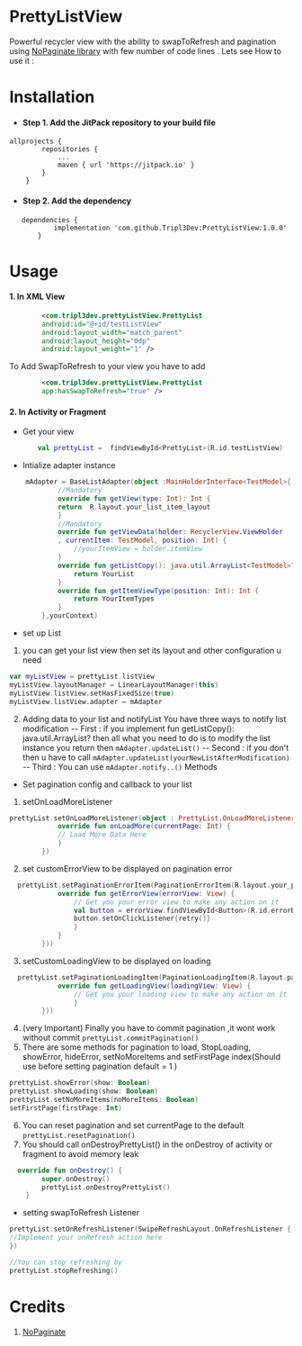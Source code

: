 # PrettyListView
 Powerful recycler view  with the ability to  swapToRefresh  and  pagination using 
 [NoPaginate library](https://github.com/NoNews/NoPaginate) with few number of code lines  .   Lets see How to use it :
 
# Installation
- #### Step 1. Add the JitPack repository to your build file 
```
allprojects {
		repositories {
			...
			maven { url 'https://jitpack.io' }
		}
	}
 ```
 
- #### Step 2. Add the dependency
 ```
 	dependencies {
	        implementation 'com.github.Tripl3Dev:PrettyListView:1.0.0'
		}
  ```
  
  
  # Usage 
 #### 1. In XML View
```xml 
        <com.tripl3dev.prettyListView.PrettyList
        android:id="@+id/testListView"
        android:layout_width="match_parent"
        android:layout_height="0dp"
        android:layout_weight="1" />
```
To Add SwapToRefresh to your view you have to add 
```xml
        <com.tripl3dev.prettyListView.PrettyList
        app:hasSwapToRefresh="true" />
```
 
 #### 2. In Activity or Fragment
- Get your view
 ```kotlin
        val prettyList =  findViewById<PrettyList>(R.id.testListView)
```
- Intialize adapter instance 
```kotlin
    mAdapter = BaseListAdapter(object :MainHolderInterface<TestModel>{
            //Mandatory
            override fun getView(type: Int): Int {
            return  R.layout.your_list_item_layout
            }
            //Mandatory
            override fun getViewData(holder: RecyclerView.ViewHolder
            , currentItem: TestModel, position: Int) {
                //yourItemView = holder.itemView
            }
            override fun getListCopy(): java.util.ArrayList<TestModel>? {
                return YourList
            }
            override fun getItemViewType(position: Int): Int {
                return YourItemTypes
            }
        },yourContext)
```
 - set up List
 1. you can get your list view then set its layout and other configuration u need
```kotlin
var myListView = prettyList.listView
myListView.layoutManager = LinearLayoutManager(this)
myListView.listView.setHasFixedSize(true)
myListView.listView.adapter = mAdapter
```
2. Adding data to your list and notifyList
You have three ways to notify list modification
-- First : if you implement fun getListCopy(): java.util.ArrayList<TestModel>? 
        then all what you need to do is to modify the list instance you return then 
        ```
            mAdapter.updateList()
        ```
-- Second : if you don't then u have to call
        ```
        mAdapter.updateList(yourNewListAfterModification)
        ```
-- Third : You can use ```mAdapter.notify..()``` Methods


 - Set pagination config and callback to your list
1. setOnLoadMoreListener
```kotlin 
prettyList.setOnLoadMoreListener(object : PrettyList.OnLoadMoreListener {
            override fun onLoadMore(currentPage: Int) {
            // Load More Data Here
            }
        })
```
2. set customErrorView to be displayed on pagination error
```kotlin
  prettyList.setPaginationErrorItem(PaginationErrorItem(R.layout.your_pagination_error_layout, object : PaginationErrorItem.PaginateErrorListener {
            override fun getErrorView(errorView: View) {
                // Get you your error view to make any action on it
                val button = errorView.findViewById<Button>(R.id.errorBut)
                button.setOnClickListener{retry()}
                }
            }
        }))
```
3. setCustomLoadingView to be displayed on loading
```kotlin
  prettyList.setPaginationLoadingItem(PaginationLoadingItem(R.layout.paginate_loading_custom_layout, object : PaginationLoadingItem.PaginateLoading {
            override fun getLoadingView(loadingView: View) {
                // Get you your loading view to make any action on it
                }
        }))
```
4. (very Important) Finally you have to commit pagination ,it wont work without commit ```prettyList.commitPagination()```
5. There are some methods for pagination to load, StopLoading, showError, hideError, setNoMoreItems  and setFirstPage index(Should use before setting pagination default = 1 )
```kotlin
prettyList.showError(show: Boolean)
prettyList.showLoading(show: Boolean) 
prettyList.setNoMoreItems(noMoreItems: Boolean)
setFirstPage(firstPage: Int)
```
6. You can reset pagination and set currentPage to the default ```prettyList.resetPagination()```
7. You should call onDestroyPrettyList()  in the onDestroy of activity or fragment to avoid memory leak
```kotlin
  override fun onDestroy() {
        super.onDestroy()
        prettyList.onDestroyPrettyList()
    }
```
- setting swapToRefresh Listener
```kotlin
prettyList.setOnRefreshListener(SwipeRefreshLayout.OnRefreshListener { 
//Implement your onRefresh action here
})

//You can stop refreshing by 
prettyList.stopRefreshing()
```



# Credits
1. [NoPaginate](https://github.com/NoNews/NoPaginate)
